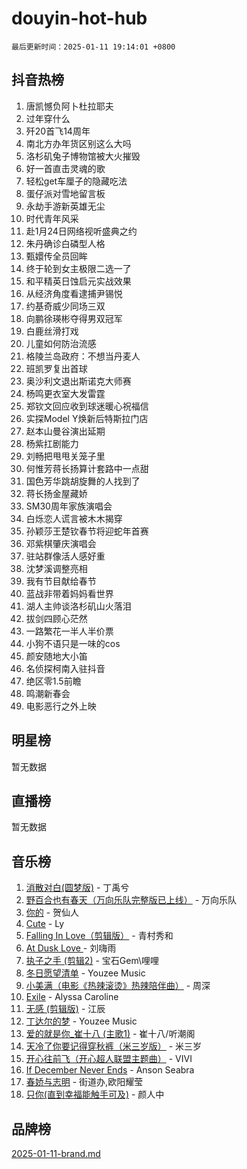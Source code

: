 # douyin-hot-hub

`最后更新时间：2025-01-11 19:14:01 +0800`

## 抖音热榜

1. 唐凯憾负阿卜杜拉耶夫
1. 过年穿什么
1. 歼20首飞14周年
1. 南北方办年货区别这么大吗
1. 洛杉矶兔子博物馆被大火摧毁
1. 好一首直击灵魂的歌
1. 轻松get车厘子的隐藏吃法
1. 蛋仔派对雪地留言板
1. 永劫手游新英雄无尘
1. 时代青年风采
1. 赴1月24日网络视听盛典之约
1. 朱丹确诊白磷型人格
1. 甄嬛传全员回眸
1. 终于轮到女主极限二选一了
1. 和平精英日蚀启元实战效果
1. 从经济角度看逮捕尹锡悦
1. 约基奇威少同场三双
1. 向鹏徐瑛彬夺得男双冠军
1. 白鹿丝滑打戏
1. 儿童如何防治流感
1. 格陵兰岛政府：不想当丹麦人
1. 班凯罗复出首球
1. 奥沙利文退出斯诺克大师赛
1. 杨鸣更衣室大发雷霆
1. 郑钦文回应收到球迷暖心祝福信
1. 实探Model Y焕新后特斯拉门店
1. 赵本山曼谷演出延期
1. 杨紫扛剧能力
1. 刘畅把甩甩关笼子里
1. 何惟芳蒋长扬算计套路中一点甜
1. 国色芳华跳胡旋舞的人找到了
1. 蒋长扬金屋藏娇
1. SM30周年家族演唱会
1. 白烁恋人谎言被木木揭穿
1. 孙颖莎王楚钦春节将迎蛇年首赛
1. 邓紫棋肇庆演唱会
1. 驻站群像活人感好重
1. 沈梦溪调整亮相
1. 我有节目献给春节
1. 蓝战非带着妈妈看世界
1. 湖人主帅谈洛杉矶山火落泪
1. 拔剑四顾心茫然
1. 一路繁花一半人半价票
1. 小狗不语只是一味的cos
1. 颜安随地大小笛
1. 名侦探柯南入驻抖音
1. 绝区零1.5前瞻
1. 鸣潮新春会
1. 电影恶行之外上映

## 明星榜

暂无数据

## 直播榜

暂无数据

## 音乐榜

1. [消散对白(圆梦版)](https://sf5-hl-cdn-tos.douyinstatic.com/obj/tos-cn-ve-2774/og4jB5I5IizzoZVAAAzWgBMAsMDWoArfwBOiFs) - 丁禹兮
1. [野百合也有春天（万向乐队完整版已上线）](https://sf5-hl-cdn-tos.douyinstatic.com/obj/tos-cn-ve-2774/oMnUxhRAMiAGBqDtIPBQ7ACYQZFlJCftcgeDJE) - 万向乐队
1. [你的](https://sf5-hl-cdn-tos.douyinstatic.com/obj/tos-cn-ve-2774/oYuIeKf42jB7sEV6B2upMdpYAgfrQWj0FeRegh) - 贺仙人
1. [Cute](https://sf5-hl-cdn-tos.douyinstatic.com/obj/tos-cn-ve-2774/o4IbIzHWKAAB4wsS5qMBRiiAlEBGTpQRNfFvuo) - Ly
1. [Falling In Love（剪辑版）](https://sf5-hl-cdn-tos.douyinstatic.com/obj/tos-cn-ve-2774/o8ajpA8zzgBPahbBIO8AcKGBLJezFCRd1wfP9f) - 青村秀和
1. [ At Dusk  Love ](https://sf5-hl-cdn-tos.douyinstatic.com/obj/tos-cn-ve-2774/o8CrpCf5CaYgI4ZrtQgMQAFEfuGqNnRSDQAPBc) - 刘嗨雨
1. [执子之手 (剪辑2)](https://sf5-hl-cdn-tos.douyinstatic.com/obj/tos-cn-ve-2774/oUoZLQjCc31XzqsBnBQUNgeKtYPBcgbFDwtfcu) - 宝石Gem\哩哩
1. [冬日愿望清单](https://sf5-hl-cdn-tos.douyinstatic.com/obj/tos-cn-ve-2774/oIIgUOeamCFCVAzxN6MFRLIBlLGpUqQxeeHrLE) - Youzee Music
1. [小美满（电影《热辣滚烫》热辣陪伴曲）](https://sf5-hl-cdn-tos.douyinstatic.com/obj/tos-cn-ve-2774/o0GAn2lSgfZIDUgtevCGDQYnFg4CwnrBaxbTZL) - 周深
1. [Exile](https://sf5-hl-cdn-tos.douyinstatic.com/obj/tos-cn-ve-2774/oYj4gAQTknKE3WW0Je8KGmQ7z1cA4FefwtbufD) - Alyssa Caroline
1. [无感 (剪辑版)](https://sf5-hl-cdn-tos.douyinstatic.com/obj/tos-cn-ve-2774/o0eIsUzJBDlQaQFC5OFlgbMEZC1TFYBftOBn6p) - 江辰
1. [丁达尔的梦](https://sf5-hl-cdn-tos.douyinstatic.com/obj/tos-cn-ve-2774/oMU3WirUZBVQkAC9ccG5P2IQirziZM2RTInUY) - Youzee Music
1. [爱的就是你_崔十八 (主歌1)](https://sf5-hl-cdn-tos.douyinstatic.com/obj/tos-cn-ve-2774/oI5BO5DhFZ6UTcNCnZaOCBLtZ7WIMQGfgnXf5E) - 崔十八/听潮阁
1. [天冷了你要记得穿秋裤（米三岁版）](https://sf5-hl-cdn-tos.douyinstatic.com/obj/tos-cn-ve-2774/oQlIwVIDWiZ6BQilAorS7MA0AgCkQDvcZAdm1) - 米三岁
1. [开心往前飞（开心超人联盟主题曲）](https://sf5-hl-cdn-tos.douyinstatic.com/obj/tos-cn-ve-2774/9d8fb7c82cf1421fb93a9fe925275e0a) - VIVI
1. [If December Never Ends](https://sf5-hl-cdn-tos.douyinstatic.com/obj/tos-cn-ve-2774/oY1IQMoTgCFIBg8RZifyqlBBt1UFgitTYmxeOS) - Anson Seabra
1. [春娇与志明](https://sf5-hl-cdn-tos.douyinstatic.com/obj/tos-cn-ve-2774/e530d8fceb7044b39707d7f9ff54add1) - 街道办,欧阳耀莹
1. [只你(直到幸福能触手可及)](https://sf5-hl-cdn-tos.douyinstatic.com/obj/tos-cn-ve-2774/o0lBkRDzFTeaVSUz3ZZSCBVtZ5DIMQGfgmEAuE) - 颜人中

## 品牌榜

[2025-01-11-brand.md](2025-01-11-brand.md)
